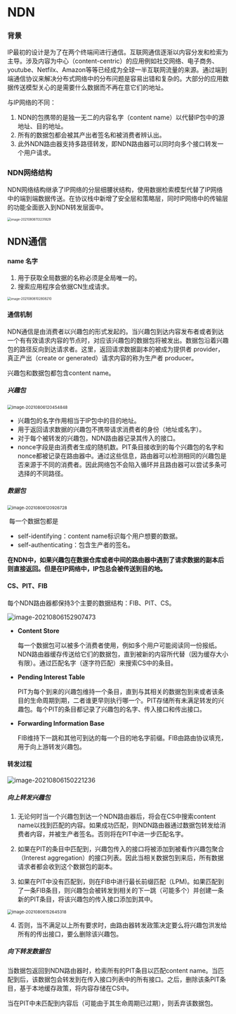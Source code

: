 # **NDN**

### 背景

IP最初的设计是为了在两个终端间进行通信。互联网通信逐渐以内容分发和检索为主导。涉及内容为中心（content-centric）的应用例如社交网络、电子商务、youtube、Netfilx、Amazon等等已经成为全球一半互联网流量的来源。通过端到端通信协议来解决分布式网络中的分布问题是容易出错和复杂的。大部分的应用数据传送模型关心的是需要什么数据而不再在意它们的地址。

与IP网络的不同：

1. NDN的包携带的是独一无二的内容名字（content name）以代替IP包中的源地址、目的地址。
2. 所有的数据包都会被其产出者签名和被消费者辨认出。
3. 此外NDN路由器支持多路径转发，即NDN路由器可以同时向多个接口转发一个用户请求。

### NDN网络结构

NDN网络结构继承了IP网络的分层细腰状结构，使用数据检索模型代替了IP网络中的端到端数据传送。在协议栈中新增了安全层和策略层，同时IP网络中的传输层的功能全面嵌入到NDN转发层面中。

<img src="C:\Users\刘博\AppData\Roaming\Typora\typora-user-images\image-20210806113231829.png" alt="image-20210806113231829" style="zoom:50%;" />

## NDN通信

#### name 名字

1. 用于获取全局数据的名称必须是全局唯一的。
2. 搜索应用程序会依据CN生成请求。

<img src="C:\Users\刘博\AppData\Roaming\Typora\typora-user-images\image-20210806102808210.png" alt="image-20210806102808210" style="zoom:50%;" />



#### 通信机制

NDN通信是由消费者以兴趣包的形式发起的。当兴趣包到达内容发布者或者到达一个有有效请求内容的节点时，对应该兴趣包的数据包将被发出。数据包沿着兴趣包的路径反向到达请求者。这里，返回请求数据副本的被成为提供者 provider，真正产出（create or generated）请求内容的称为生产者 producer。

兴趣包和数据包都包含content name。

##### 兴趣包

<img src="C:\Users\刘博\AppData\Roaming\Typora\typora-user-images\image-20210806120454848.png" alt="image-20210806120454848" style="zoom: 67%;" />

- 兴趣包的名字作用相当于IP包中的目的地址。
- 用于返回请求数据的兴趣包不携带请求消费者的身份（地址或名字）。
- 对于每个被转发的兴趣包，NDN路由器记录其传入的接口。
- nonce字段是由消费者生成的随机数。PIT条目接收到的每个兴趣包的名字和nonce都被记录在路由器中。通过这些信息，路由器可以检测相同的兴趣包是否来源于不同的消费者。因此网络包不会陷入循环并且路由器可以尝试多条可选择的不同路径。 

##### 数据包

<img src="C:\Users\刘博\AppData\Roaming\Typora\typora-user-images\image-20210806120926728.png" alt="image-20210806120926728" style="zoom: 67%;" />

​	每一个数据包都是

- self-identifying：content name标识每个用户想要的数据。
- self-authenticating：包含生产者的签名。

**在NDN中，如果兴趣包在数据仓库或者中间的路由器中遇到了请求数据的副本后则直接返回。但是在IP网络中，IP包总会被传送到目的地。**

#### CS、PIT、FIB

每个NDN路由器都保持3个主要的数据结构：FIB、PIT、CS。

![image-20210806152907473](C:\Users\刘博\AppData\Roaming\Typora\typora-user-images\image-20210806152907473.png)

- **Content Store**

  每一个数据包可以被多个消费者使用，例如多个用户可能阅读同一份报纸。NDN路由器缓存传送给它们的数据包，直到被新的内容所代替（因为缓存大小有限）。通过匹配名字（逐字符匹配）来搜索CS中的条目。

- **Pending Interest Table**

  PIT为每个到来的兴趣包维持一个条目，直到与其相关的数据包到来或者该条目的生命周期到期，二者谁更早则执行哪一个。PIT存储所有未满足转发的兴趣包。每个PIT的条目都记录了兴趣包的名字、传入接口和传出接口。

- **Forwarding Information Base**

  FIB维持下一跳和其他可到达的每一个目的地名字前缀。FIB由路由协议填充，用于向上游转发兴趣包。

  

#### 转发过程

<img src="C:\Users\刘博\AppData\Roaming\Typora\typora-user-images\image-20210806150221236.png" alt="image-20210806150221236"  />

##### 向上转发兴趣包

1. 无论何时当一个兴趣包到达一个NDN路由器后，将会在CS中搜索content name以找到匹配的内容。如果成功匹配，则NDN路由器通过数据包转发给消费者内容，并被生产者签名。否则将在PIT中进一步匹配名字。

2. 如果在PIT的条目中匹配到，兴趣包传入的接口将被添加到被看作兴趣包聚合（Interest aggregation）的接口列表。因此当相关数据包到来后，所有数据请求者都会收到这个数据包的副本。

3. 如果在PIT中没有匹配到，则在FIB中进行最长前缀匹配（LPM)。如果匹配到了一条FIB条目，则兴趣包会被转发到相关的下一跳（可能多个）并创建一条新的PIT条目，将该兴趣包的传入接口添加到其中。
<img src="C:\Users\刘博\AppData\Roaming\Typora\typora-user-images\image-20210806152645318.png" alt="image-20210806152645318" style="zoom:67%;" />

4. 否则，当不满足以上所有要求时，由路由器转发政策决定要么将兴趣包洪发给所有的传出接口，要么删除该兴趣包。

##### 向下转发数据包

当数据包返回到NDN路由器时，检索所有的PIT条目以匹配content name。当匹配到后，该数据包会转发到在传入接口列表中的所有接口。之后，删除该条PIT条目，基于本地缓存政策，将内容存储在CS中。

当在PIT中未匹配到内容后（可能由于其生命周期已过期），则丢弃该数据包。

